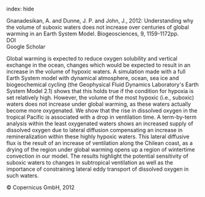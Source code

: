 index: hide

<div class="Citation">

  <div class="Citation-body">
    <div class="Citation-text">Gnanadesikan, A. and Dunne, J. P. and John, J., 2012: Understanding why the volume of suboxic waters does not increase over centuries of global warming in an Earth System Model. <span class="Article-journal">Biogeosciences, </span><span class="Article-volume">9, </span>1159-1172pp.</div>
    <div class="Citation-links">
      <div class="CitationLink" data-href="https://doi.org/10.5194/bg-9-1159-2012">
        <div class="CitationLink-icon CitationLink-Doi"></div>
        <div class="CitationLink-text">DOI</div>
      </div>
      <div class="CitationLink" data-href="https://scholar.google.com/scholar?q=10.5194/bg-9-1159-2012">
        <div class="CitationLink-icon CitationLink-Scholar"></div>
        <div class="CitationLink-text">Google Scholar</div>
      </div>
    </div>
  </div>
</div>

Global warming is expected to reduce oxygen solubility and vertical exchange in the ocean, changes which would be expected to result in an increase in the volume of hypoxic waters. A simulation made with a full Earth System model with dynamical atmosphere, ocean, sea ice and biogeochemical cycling (the Geophysical Fluid Dynamics Laboratory's Earth System Model 2.1) shows that this holds true if the condition for hypoxia is set relatively high. However, the volume of the most hypoxic (i.e., suboxic) waters does not increase under global warming, as these waters actually become more oxygenated. We show that the rise in dissolved oxygen in the tropical Pacific is associated with a drop in ventilation time. A term-by-term analysis within the least oxygenated waters shows an increased supply of dissolved oxygen due to lateral diffusion compensating an increase in remineralization within these highly hypoxic waters. This lateral diffusive flux is the result of an increase of ventilation along the Chilean coast, as a drying of the region under global warming opens up a region of wintertime convection in our model. The results highlight the potential sensitivity of suboxic waters to changes in subtropical ventilation as well as the importance of constraining lateral eddy transport of dissolved oxygen in such waters.

<div class="Citation-copy">
&copy; Copernicus GmbH, 2012
</div>
